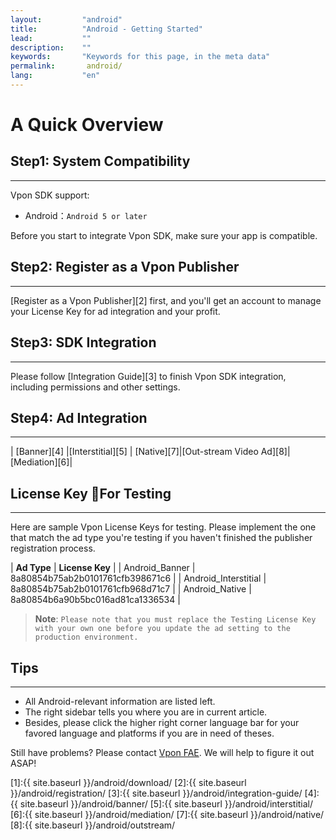 ```yaml
---
layout:         "android"
title:          "Android - Getting Started"
lead:           ""
description:    ""
keywords:       "Keywords for this page, in the meta data"
permalink:       android/
lang:           "en"
---
```


# A Quick Overview

## Step1: System Compatibility
---
Vpon SDK support:

* Android：`Android 5 or later`

Before you start to integrate Vpon SDK, make sure your app is compatible.

## Step2: Register as a Vpon Publisher
---
[Register as a Vpon Publisher][2] first, and you'll get an account to manage your License Key for ad integration and your profit.

## Step3: SDK Integration
---
Please follow [Integration Guide][3] to finish Vpon SDK integration, including permissions and other settings.

## Step4: Ad Integration
---

| [Banner][4]  |[Interstitial][5] | [Native][7]|[Out-stream Video Ad][8]|[Mediation][6]|


## License Key For Testing
---

Here are sample Vpon License Keys for testing. Please implement the one that match the ad type you're testing if you haven't finished the publisher registration process.

| **Ad Type** | **License Key** |
| Android_Banner | 8a80854b75ab2b0101761cfb398671c6 |
| Android_Interstitial | 8a80854b75ab2b0101761cfb968d71c7 |
| Android_Native | 8a80854b6a90b5bc016ad81ca1336534 |

> **Note**: ``Please note that you must replace the Testing License Key with your own one before you update the ad setting to the production environment.``


## Tips
---
* All Android-relevant information are listed left.
* The right sidebar tells you where you are in current article.
* Besides, please click the higher right corner language bar for your favored language and platforms if you are in need of theses.

Still have problems? Please contact [Vpon FAE](mailto:fae@vpon.com). We will help to figure it out ASAP!


<!-- > **Note**: If you used the previous version of vpon SDK, please read this first: [How to update to the new version of SDK4.5.1+]({{site.baseurl}}/android/latest-news/update-to-SDK4_5_1+/) -->



[1]:{{ site.baseurl }}/android/download/
[2]:{{ site.baseurl }}/android/registration/
[3]:{{ site.baseurl }}/android/integration-guide/
[4]:{{ site.baseurl }}/android/banner/
[5]:{{ site.baseurl }}/android/interstitial/
[6]:{{ site.baseurl }}/android/mediation/
[7]:{{ site.baseurl }}/android/native/
[8]:{{ site.baseurl }}/android/outstream/
